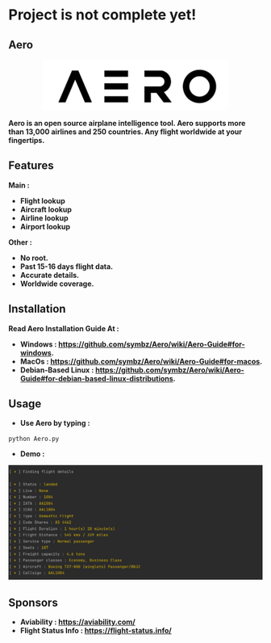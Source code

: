 # Project is not complete yet!
## Aero
<p align="center"><img src="src/haha.png" height=100></p>

**Aero is an open source airplane intelligence tool. Aero supports more than 13,000 airlines and 250 countries. Any flight worldwide at your fingertips.**

## Features
**Main :**
* **Flight lookup**
* **Aircraft lookup**
* **Airline lookup**
* **Airport lookup**

**Other :**
* **No root.**
* **Past 15-16 days flight data.**
* **Accurate details.**
* **Worldwide coverage.**

## Installation
**Read Aero Installation Guide At :**
* **Windows : https://github.com/symbz/Aero/wiki/Aero-Guide#for-windows.**
* **MacOs : https://github.com/symbz/Aero/wiki/Aero-Guide#for-macos.**
* **Debian-Based Linux : https://github.com/symbz/Aero/wiki/Aero-Guide#for-debian-based-linux-distributions.**

## Usage
* **Use Aero by typing :**
```
python Aero.py
```
* **Demo :**
<p align="center">
<img src="src/demo.png">
</p>

## Sponsors
* **Aviability : https://aviability.com/**
* **Flight Status Info : https://flight-status.info/**
